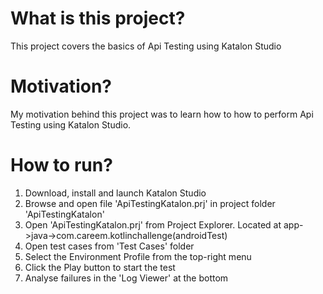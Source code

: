 # What is this project?
This project covers the basics of Api Testing using Katalon Studio

# Motivation?
My motivation behind this project was to learn how to how to perform Api Testing using Katalon Studio.

# How to run?
1. Download, install and launch Katalon Studio
2. Browse and open file 'ApiTestingKatalon.prj' in project folder 'ApiTestingKatalon'
3. Open 'ApiTestingKatalon.prj' from Project Explorer. Located at app->java->com.careem.kotlinchallenge(androidTest)
4. Open test cases from 'Test Cases' folder
5. Select the Environment Profile from the top-right menu
6. Click the Play button to start the test
7. Analyse failures in the 'Log Viewer' at the bottom
